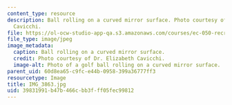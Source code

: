 ```yaml
---
content_type: resource
description: Ball rolling on a curved mirror surface. Photo courtesy of Dr. Elizabeth
  Cavicchi.
file: https://ol-ocw-studio-app-qa.s3.amazonaws.com/courses/ec-050-recreate-experiments-from-history-inform-the-future-from-the-past-galileo-january-iap-2010/39831991b47b466cbb3fff05fec99812_IMG_3863.jpg
file_type: image/jpeg
image_metadata:
  caption: Ball rolling on a curved mirror surface.
  credit: Photo courtesy of Dr. Elizabeth Cavicchi.
  image-alt: Photo of a golf ball rolling on a curved mirror surface.
parent_uid: 60d8ea65-c9fc-e44b-0958-399a36777ff3
resourcetype: Image
title: IMG_3863.jpg
uid: 39831991-b47b-466c-bb3f-ff05fec99812
---
```

